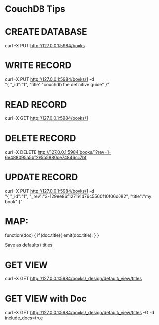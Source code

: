 CouchDB Tips
============

CREATE DATABASE
===============
curl -X PUT http://127.0.0.1:5984/books

WRITE RECORD
===============
curl -X PUT http://127.0.0.1:5984/books/1 -d \
"{
\"_id\":\"1\", 
\"title\":\"couchdb the definitive guide\"
}"


READ RECORD
===============
curl -X GET http://127.0.0.1:5984/books/1


DELETE RECORD
===============
curl -X DELETE http://127.0.0.1:5984/books/1?rev=1-6e488095a5bf295b5880ce74846ca7bf

UPDATE RECORD
===============
curl -X PUT http://127.0.0.1:5984/books/1 -d \
"{
\"_id\":\"1\", 
\"_rev\":\"3-129ee86f127191d76c5560f10f06d082\",
\"title\":\"my book\"
}"


MAP:
===============
function(doc) {
  if (doc.title){
    emit(doc.title);
  }
}

Save as defaults / titles

GET VIEW
===============
curl -X GET http://127.0.0.1:5984/books/_design/default/_view/titles 


GET VIEW with Doc
===============
curl -X GET http://127.0.0.1:5984/books/_design/default/_view/titles -G -d include_docs=true
